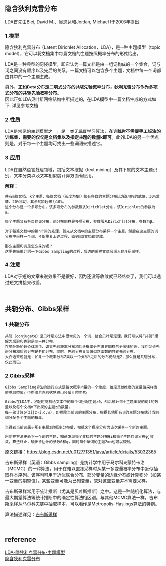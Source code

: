 ## 隐含狄利克雷分布
LDA首先由Blei, David M.、吴恩达和Jordan, Michael I于2003年提出
### 1.模型
隐含狄利克雷分布（Latent Dirichlet Allocation，LDA），是一种主题模型（topic model），它可以将文档集中每篇文档的主题按照概率分布的形式给出。

LDA是一种典型的词袋模型，即它认为一篇文档是由一组词构成的一个集合，词与词之间没有顺序以及先后的关系。一篇文档可以包含多个主题，文档中每一个词都由其中的一个主题生成。

另外，**正如Beta分布是二项式分布的共轭先验概率分布，狄利克雷分布作为多项式分布的共轭先验概率分布**。  
因此正如LDA贝叶斯网络结构中所描述的，在LDA模型中一篇文档生成的方式如下: 详见参考文档

### 2.性质
LDA是常见的主题模型之一，是一类无监督学习算法，**在训练时不需要手工标注的训练集，需要的仅仅是文档集以及指定主题的数量k即可**。此外LDA的另一个优点则是，对于每一个主题均可找出一些词语来描述它。
### 3.应用
LDA在自然语言处理领域，包括文本挖掘（text mining）及其下属的文本主题识别、文本分类以及文本相似度计算方面有应用。

**解释：**
```
共有m篇文档，k个主题，每篇文档（长度为Nm）都有各自的主题分布比方说40%的武侠、30%爱情、20%科幻、其余的加起来为10%。
这个分布是一个多项分布，该多项分布的参数服从Dirichlet分布，该Dirichlet的参数为α。

每个主题又有各自的词分布，词分布同样是多项分布，参数服从Dirichlet分布，参数为β。

对于每篇文档中的第n个词的处理，首先从文档中的主题分布采样一个主题，然后在这主题的词分布中采样一个词，不断重复上述过程，直到m篇文档都完成。

那么主题和词是怎么采的呢？
这里先简单介绍一下Gibbs Sampling的过程，后边的采样文章会深入的介绍采样。
```


### 4.注意
LDA对于短的文章来说效果不是很好，因为还没等收敛就已经结束了，我们可以通过短文拼接来改善。

&nbsp;
## 共轭分布、Gibbs采样
### 1.共轭分布
```
共轭（conjugate）是贝叶斯方法中很常见的一个词，结合贝叶斯定理，我们可以将“共轭”理解为后验和先验是同一种分布。  
在贝叶斯的理论体系中，如果先验概率分布和后验概率分布满足同样的分布律的话，我们就说先验分布和后验分布是共轭分布，同时，先验分布又叫做似然函数的共轭先验分布。
大白话来说就是：如果一个概率分布Z乘以一个分布Y之后的分布仍然是Z，那么就是共轭分布，仅此而已。
```
### 2.Gibbs采样
```
Gibbs Sampling算法的运行方式是每次概率向量的一个维度，给定其他维度的变量值采样当前维度的值，不断迭代直到收敛输出待估计的参数。

Gibbs在LDA中，初始时随机给文本中的每个词分配主题z0，然后统计每个主题出现的词t的数量以及每个文档m下出现的主题z的数量，
每一轮计算p(zi|z-i,d,w)，即排除当前词的主题分布，根据其他所有词的主题分布估计当前词分配各个主题的概率。

当得到当前词属于所有主题z的概率分布后，根据这个概率分布为该次采样一个新的主题。

用同样方法更新下一个词的主题，知道发现每个文档的主题分布θi和每个主题的词分布φj收敛，算法终止，输出待估计的参数θ和φ，同时每个单词的主题Zmn也可以得到。
```
原文链接：https://blog.csdn.net/u012771351/java/article/details/53032365

吉布斯采样（英语：Gibbs sampling）是统计学中用于马尔科夫蒙特卡洛（MCMC）的一种算法，用于在难以直接采样时从某一多变量概率分布中近似抽取样本序列。该序列可用于近似联合分布、部分变量的边缘分布或计算积分（如某一变量的期望值）。某些变量可能为已知变量，故对这些变量并不需要采样。

吉布斯采样常用于统计推断（尤其是贝叶斯推断）之中。这是一种随机化算法，与最大期望算法等统计推断中的确定性算法相区别。与其他MCMC算法一样，吉布斯采样从马尔科夫链中抽取样本，可以看作是Metropolis–Hastings算法的特例。

算法描述详见：[吉布斯采样](https://zh.wikipedia.org/wiki/%E5%90%89%E5%B8%83%E6%96%AF%E9%87%87%E6%A0%B7)

&nbsp;
## reference
[LDA-隐狄利克雷分布-主题模型](https://blog.csdn.net/u012771351/article/details/53032365)   
[隐含狄利克雷分布](https://baike.baidu.com/item/%E9%9A%90%E5%90%AB%E7%8B%84%E5%88%A9%E5%85%8B%E9%9B%B7%E5%88%86%E5%B8%83/15716062)
